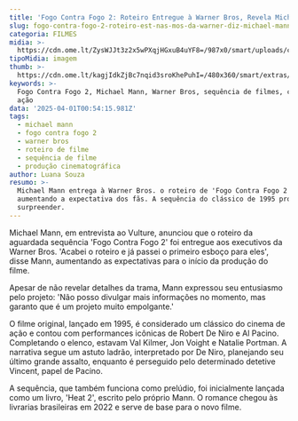 ```yaml
---
title: 'Fogo Contra Fogo 2: Roteiro Entregue à Warner Bros, Revela Michael Mann'
slug: fogo-contra-fogo-2-roteiro-est-nas-mos-da-warner-diz-michael-mann
categoria: FILMES
midia: >-
  https://cdn.ome.lt/ZysWJJt3z2x5wPXqjHGxuB4uYF8=/987x0/smart/uploads/conteudo/fotos/Design_sem_nome_-_2025-03-31T210747.844.png
tipoMidia: imagem
thumb: >-
  https://cdn.ome.lt/kagjIdkZjBc7nqid3sroKhePuhI=/480x360/smart/extras/conteudos/Design_sem_nome_-_2025-03-31T210747.844.png
keywords: >-
  Fogo Contra Fogo 2, Michael Mann, Warner Bros, sequência de filmes, cinema de
  ação
data: '2025-04-01T00:54:15.981Z'
tags:
  - michael mann
  - fogo contra fogo 2
  - warner bros
  - roteiro de filme
  - sequência de filme
  - produção cinematográfica
author: Luana Souza
resumo: >-
  Michael Mann entrega à Warner Bros. o roteiro de 'Fogo Contra Fogo 2',
  aumentando a expectativa dos fãs. A sequência do clássico de 1995 promete
  surpreender.
---
```


Michael Mann, em entrevista ao Vulture, anunciou que o roteiro da aguardada sequência 'Fogo Contra Fogo 2' foi entregue aos executivos da Warner Bros. 'Acabei o roteiro e já passei o primeiro esboço para eles', disse Mann, aumentando as expectativas para o início da produção do filme.

Apesar de não revelar detalhes da trama, Mann expressou seu entusiasmo pelo projeto: 'Não posso divulgar mais informações no momento, mas garanto que é um projeto muito empolgante.'

O filme original, lançado em 1995, é considerado um clássico do cinema de ação e contou com performances icônicas de Robert De Niro e Al Pacino. Completando o elenco, estavam Val Kilmer, Jon Voight e Natalie Portman. A narrativa segue um astuto ladrão, interpretado por De Niro, planejando seu último grande assalto, enquanto é perseguido pelo determinado detetive Vincent, papel de Pacino.

A sequência, que também funciona como prelúdio, foi inicialmente lançada como um livro, 'Heat 2', escrito pelo próprio Mann. O romance chegou às livrarias brasileiras em 2022 e serve de base para o novo filme.
